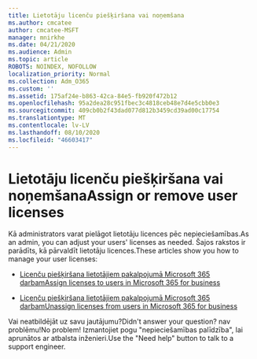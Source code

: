 ```yaml
---
title: Lietotāju licenču piešķiršana vai noņemšana
ms.author: cmcatee
author: cmcatee-MSFT
manager: mnirkhe
ms.date: 04/21/2020
ms.audience: Admin
ms.topic: article
ROBOTS: NOINDEX, NOFOLLOW
localization_priority: Normal
ms.collection: Adm_O365
ms.custom: ''
ms.assetid: 175af24e-b863-42ca-84e5-fb920f472b12
ms.openlocfilehash: 95a2dea28c951fbec3c4818ceb48e7d4e5cbb0e3
ms.sourcegitcommit: 409cb0b2f43dad077d812b3459cd39ad00c17754
ms.translationtype: MT
ms.contentlocale: lv-LV
ms.lasthandoff: 08/10/2020
ms.locfileid: "46603417"
---
```

# <a name="assign-or-remove-user-licenses"></a><span data-ttu-id="782a9-102">Lietotāju licenču piešķiršana vai noņemšana</span><span class="sxs-lookup"><span data-stu-id="782a9-102">Assign or remove user licenses</span></span>

<span data-ttu-id="782a9-103">Kā administrators varat pielāgot lietotāju licences pēc nepieciešamības.</span><span class="sxs-lookup"><span data-stu-id="782a9-103">As an admin, you can adjust your users' licenses as needed.</span></span> <span data-ttu-id="782a9-104">Šajos rakstos ir parādīts, kā pārvaldīt lietotāju licences.</span><span class="sxs-lookup"><span data-stu-id="782a9-104">These articles show you how to manage your user licenses:</span></span>
  
- [<span data-ttu-id="782a9-105">Licenču piešķiršana lietotājiem pakalpojumā Microsoft 365 darbam</span><span class="sxs-lookup"><span data-stu-id="782a9-105">Assign licenses to users in Microsoft 365 for business</span></span>](https://docs.microsoft.com/azure/active-directory/fundamentals/license-users-groups?context=azure/active-directory/users-groups-roles/context/ugr-context)

- [<span data-ttu-id="782a9-106">Licenču piešķiršana lietotājiem pakalpojumā Microsoft 365 darbam</span><span class="sxs-lookup"><span data-stu-id="782a9-106">Unassign licenses from users in Microsoft 365 for business</span></span>](https://docs.microsoft.com/azure/active-directory/fundamentals/license-users-groups?context=azure/active-directory/users-groups-roles/context/ugr-context#remove-a-license)

<span data-ttu-id="782a9-107">Vai neatbildējāt uz savu jautājumu?</span><span class="sxs-lookup"><span data-stu-id="782a9-107">Didn't answer your question?</span></span> <span data-ttu-id="782a9-108">nav problēmu!</span><span class="sxs-lookup"><span data-stu-id="782a9-108">No problem!</span></span> <span data-ttu-id="782a9-109">Izmantojiet pogu "nepieciešamības palīdzība", lai aprunātos ar atbalsta inženieri.</span><span class="sxs-lookup"><span data-stu-id="782a9-109">Use the "Need help" button to talk to a support engineer.</span></span>